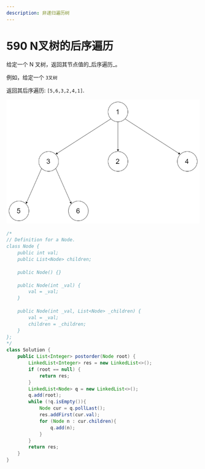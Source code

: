```yaml
---
description: 非递归遍历树
---
```


# 590 N叉树的后序遍历

给定一个 N 叉树，返回其节点值的_后序遍历_。

例如，给定一个 `3叉树` 

返回其后序遍历: `[5,6,3,2,4,1]`.

![](../../.gitbook/assets/image%20%282%29.png)

```java
/*
// Definition for a Node.
class Node {
    public int val;
    public List<Node> children;

    public Node() {}

    public Node(int _val) {
        val = _val;
    }

    public Node(int _val, List<Node> _children) {
        val = _val;
        children = _children;
    }
};
*/
class Solution {
    public List<Integer> postorder(Node root) {
        LinkedList<Integer> res = new LinkedList<>();
        if (root == null) {
            return res;
        }
        LinkedList<Node> q = new LinkedList<>();
        q.add(root);
        while (!q.isEmpty()){
            Node cur = q.pollLast();
            res.addFirst(cur.val);
            for (Node n : cur.children){
                q.add(n);
            }
        }
        return res;
    }
}
```

